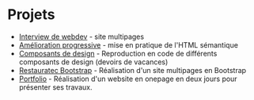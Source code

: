 # Projets

- [Interview de webdev](./interview-webdev) - site multipages
- [Amélioration progressive](progressive-enhancement) - mise en pratique de l'HTML sémantique
- [Composants de design](composants-de-design) - Reproduction en code de différents composants de design (devoirs de vacances)
- [Restauratec Bootstrap](../Parcours/03-Bootstrap/projet.md) - Réalisation d'un site multipages en Bootstrap
- [Portfolio](portfolio.md) - Réalisation d'un website en onepage en deux jours pour présenter ses travaux.
